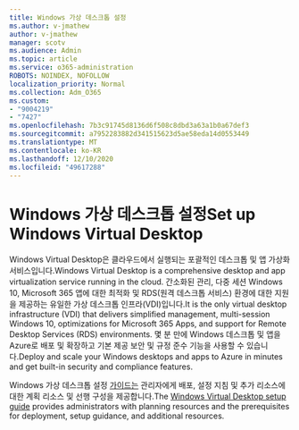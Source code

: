 ```yaml
---
title: Windows 가상 데스크톱 설정
ms.author: v-jmathew
author: v-jmathew
manager: scotv
ms.audience: Admin
ms.topic: article
ms.service: o365-administration
ROBOTS: NOINDEX, NOFOLLOW
localization_priority: Normal
ms.collection: Adm_O365
ms.custom:
- "9004219"
- "7427"
ms.openlocfilehash: 7b3c91745d8136d6f508c8dbd3a63a1b0a67def3
ms.sourcegitcommit: a7952283882d341515623d5ae58eda14d0553449
ms.translationtype: MT
ms.contentlocale: ko-KR
ms.lasthandoff: 12/10/2020
ms.locfileid: "49617288"
---
```

# <a name="set-up-windows-virtual-desktop"></a><span data-ttu-id="ef19b-102">Windows 가상 데스크톱 설정</span><span class="sxs-lookup"><span data-stu-id="ef19b-102">Set up Windows Virtual Desktop</span></span>

<span data-ttu-id="ef19b-103">Windows Virtual Desktop은 클라우드에서 실행되는 포괄적인 데스크톱 및 앱 가상화 서비스입니다.</span><span class="sxs-lookup"><span data-stu-id="ef19b-103">Windows Virtual Desktop is a comprehensive desktop and app virtualization service running in the cloud.</span></span> <span data-ttu-id="ef19b-104">간소화된 관리, 다중 세션 Windows 10, Microsoft 365 앱에 대한 최적화 및 RDS(원격 데스크톱 서비스) 환경에 대한 지원을 제공하는 유일한 가상 데스크톱 인프라(VDI)입니다.</span><span class="sxs-lookup"><span data-stu-id="ef19b-104">It is the only virtual desktop infrastructure (VDI) that delivers simplified management, multi-session Windows 10, optimizations for Microsoft 365 Apps, and support for Remote Desktop Services (RDS) environments.</span></span> <span data-ttu-id="ef19b-105">몇 분 만에 Windows 데스크톱 및 앱을 Azure로 배포 및 확장하고 기본 제공 보안 및 규정 준수 기능을 사용할 수 있습니다.</span><span class="sxs-lookup"><span data-stu-id="ef19b-105">Deploy and scale your Windows desktops and apps to Azure in minutes and get built-in security and compliance features.</span></span>

<span data-ttu-id="ef19b-106">Windows 가상 데스크톱 설정 [가이드는](https://go.microsoft.com/fwlink/?linkid=2146236) 관리자에게 배포, 설정 지침 및 추가 리소스에 대한 계획 리소스 및 선행 구성을 제공합니다.</span><span class="sxs-lookup"><span data-stu-id="ef19b-106">The [Windows Virtual Desktop setup guide](https://go.microsoft.com/fwlink/?linkid=2146236) provides administrators with planning resources and the prerequisites for deployment, setup guidance, and additional resources.</span></span>
